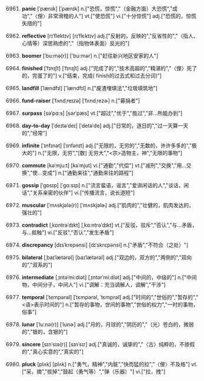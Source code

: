 6961. **panic**
[ˈpænɪk]  [ˈpænɪk]
n.["恐慌，惊慌","（金融方面）大恐慌","成功","〈俚〉非常滑稽的人"]  vt.["使恐慌"]  vi.["十分惊慌"]  adj.["恐慌的，惊慌失措的"]  

6962. **reflective**
[rɪˈflektɪv]  [rɪˈflɛktɪv]
adj.["反射的，反映的","反省性的","（指人、心情等）深思熟虑的","（指物体表面）反光的"]  

6963. **boomer**
[ˈbu:mə(r)]  ['bu:mər]
n.["赶往新兴地区安家的人"]  

6964. **finished**
[ˈfɪnɪʃt]  [ˈfɪnɪʃt]
adj.["完成了的","技术高超的","精湛的","〈俚〉死了的，完蛋了的"]  v.["结束，完成( finish的过去式和过去分词)"]  

6965. **landfill**
[ˈlændfɪl]  ['lændfɪl]
n.["废渣埋填法","垃圾填筑地"]  

6966. **fund-raiser**
[ˈfʌndˌreɪzə]  [ˈfʌndˌrezɚ]
n.["募捐者"]  

6967. **surpass**
[səˈpɑ:s]  [sərˈpæs]
vt.["超过","优于","胜过","非…所能办到"]  

6968. **day-to-day**
[ˈdeɪtəˈdeɪ]  [ˈdetəˈde]
adj.["日常的，逐日的","过一天算一天的","经常"]  

6969. **infinite**
[ˈɪnfɪnət]  [ˈɪnfənɪt]
adj.["无限的，无穷的","无数的，许许多多的","极大的"]  n.["无限，无穷","[数] 无穷大","<宗>造物主，神","无限的事物"]  

6970. **commute**
[kəˈmju:t]  [kəˈmjut]
vi.["通勤","代偿"]  vt.["减刑","交换","用…交换","使…变成"]  n.["通勤来往","通勤来往的路程"]  

6971. **gossip**
[ˈgɒsɪp]  [ˈgɑ:sɪp]
n.["流言蜚语，谣言","爱讲闲话的人","谈话，闲话","关系亲密的伙伴"]  vi.["传播流言，说长道短"]  

6972. **muscular**
[ˈmʌskjələ(r)]  [ˈmʌskjəlɚ]
adj.["肌肉的","壮健的，肌肉发达的，强壮的"]  

6973. **contradict**
[ˌkɒntrəˈdɪkt]  [ˌkɑ:ntrəˈdɪkt]
vt.["反驳，驳斥","否认","与…矛盾，与…抵触"]  vi.["反驳","否认","发生矛盾"]  

6974. **discrepancy**
[dɪsˈkrepənsi]  [dɪˈskrɛpənsi]
n.["矛盾","不符合（之处）"]  

6975. **bilateral**
[ˌbaɪˈlætərəl]  [baɪˈlætərəl]
adj.["双边的，双方的","两侧的","双向的","双系的"]  

6976. **intermediate**
[ˌɪntəˈmi:diət]  [ˌɪntərˈmi:diət]
adj.["中间的，中级的"]  n.["中间物，中间分子，中间人"]  vi.["调解：充当调解人，调解","干涉"]  

6977. **temporal**
[ˈtempərəl]  [ˈtɛmpərəl, ˈtɛmprəl]
adj.["时间的","世俗的","暂存的","<语>表示时间的"]  n.["暂存的事物，世间的事物","世俗的权力","一时的事物，俗事"]  

6978. **lunar**
[ˈlu:nə(r)]  [ˈlunɚ]
adj.["月的，月球的","阴历的","（光）苍白的，微弱的","银的，含银的"]  

6979. **sincere**
[sɪnˈsɪə(r)]  [sɪnˈsɪr]
adj.["真诚的，诚挚的","〈古〉纯粹的，不掺假的","真心实意的","真实的"]  

6980. **pluck**
[plʌk]  [plʌk]
n.["勇气，精神","内脏","快而猛的拉","〈俚〉不及格"]  vt.["采，摘","拔掉","鼓起（勇气等）","弹（乐器）"]  vi.["拉，拽"]  

